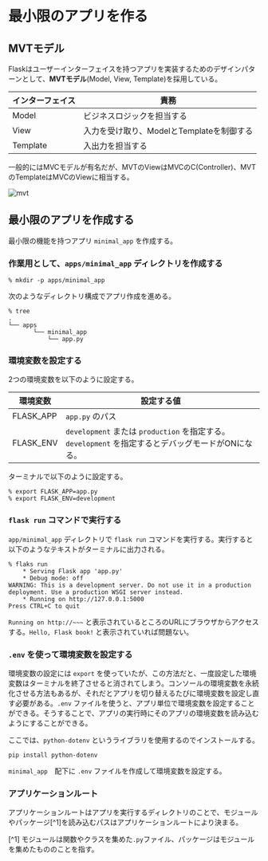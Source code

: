# 最小限のアプリを作る
## MVTモデル
Flaskはユーザーインターフェイスを持つアプリを実装するためのデザインパターンとして、**MVTモデル**(Model, View, Template)を採用している。

| インターフェイス | 責務                                      |
| ---------------- | ----------------------------------------- |
| Model            | ビジネスロジックを担当する                |
| View             | 入力を受け取り、ModelとTemplateを制御する |
| Template         | 入出力を担当する                          |

一般的にはMVCモデルが有名だが、MVTのViewはMVCのC(Controller)、MVTのTemplateはMVCのViewに相当する。

![mvt](https://github.com/TakutoHashimoto/flask_book/assets/125980270/21cd58c8-afe3-48de-bd35-32ba9ccdd16d) 


## 最小限のアプリを作成する
最小限の機能を持つアプリ `minimal_app` を作成する。

### 作業用として、`apps/minimal_app` ディレクトリを作成する
```shell
% mkdir -p apps/minimal_app
```

次のようなディレクトリ構成でアプリ作成を進める。
```shell
% tree
.
└── apps
       └── minimal_app
           └── app.py
```

### 環境変数を設定する
2つの環境変数を以下のように設定する。

| 環境変数  | 設定する値                                                                                         |
| --------- | -------------------------------------------------------------------------------------------------- |
| FLASK_APP | `app.py` のパス                                                                                    |
| FLASK_ENV | `development` または `production` を指定する。`development` を指定するとデバッグモードがONになる。 |

ターミナルで以下のように設定する。
```shell
% export FLASK_APP=app.py
% export FLASK_ENV=development
```

### `flask run` コマンドで実行する
`app/minimal_app` ディレクトリで `flask run` コマンドを実行する。実行すると以下のようなテキストがターミナルに出力される。

```shell
% flaks run
    * Serving Flask app 'app.py'
    * Debug mode: off
WARNING: This is a development server. Do not use it in a production deployment. Use a production WSGI server instead.
    * Running on http://127.0.0.1:5000
Press CTRL+C to quit
```

`Running on http://~~~` と表示されているところのURLにブラウザからアクセスする。`Hello, Flask book!` と表示されていれば問題ない。

### `.env` を使って環境変数を設定する
環境変数の設定には `export` を使っていたが、この方法だと、一度設定した環境変数はターミナルを終了させると消されてしまう。コンソールの環境変数を永続化させる方法もあるが、それだとアプリを切り替えるたびに環境変数を設定し直す必要がある。`.env` ファイルを使うと、アプリ単位で環境変数を設定することができる。そうすることで、アプリの実行時にそのアプリの環境変数を読み込むようにすることができる。


ここでは、`python-dotenv` というライブラリを使用するのでインストールする。
```shell
pip install python-dotenv
```

`minimal_app`　配下に `.env` ファイルを作成して環境変数を設定する。

### アプリケーションルート
アプリケーションルートはアプリを実行するディレクトリのことで、モジュールやパッケージ[^1]を読み込むパスはアプリケーションルートにより決まる。

[^1] モジュールは関数やクラスを集めた`.py`ファイル、パッケージはモジュールを集めたもののことを指す。
